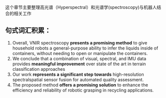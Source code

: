 这个章节主要整理高光谱（Hyperspectral）和光谱学(spectroscopy)与机器人结合的相关工作

## 句式词汇积累：

1. Overall, VNIR spectroscopy **presents a promising method** to give household robots a general-purpose ability to
   infer
   the liquids inside of containers, without needing to open or manipulate the containers.
2. We conclude that a combination of visual, spectral, and IMU data provides **meaningful improvement** over state of
   the art in terrain classification approaches
3. Our work **represents a significant step towards** high-resolution spectralspatial sensor fusion for automated
   quality
   assessment.
4. The proposed method **offers a promising solution** to enhance the efficiency and reliability of robotic grasping in
   recycling applications.